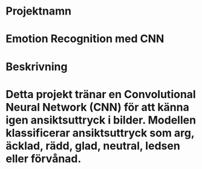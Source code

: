 # Projektnamn
# Emotion Recognition med CNN

# Beskrivning
# Detta projekt tränar en Convolutional Neural Network (CNN) för att känna igen ansiktsuttryck i bilder. Modellen klassificerar ansiktsuttryck som arg, äcklad, rädd, glad, neutral, ledsen eller förvånad.
